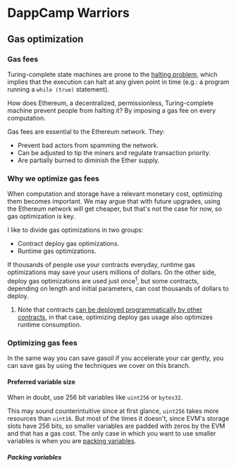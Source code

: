 # DappCamp Warriors

## Gas optimization

### Gas fees

Turing-complete state machines are prone to the [halting problem](https://en.wikipedia.org/wiki/Halting_problem), which implies that the execution can halt at any given point in time (e.g.: a program running a `while (true)` statement).

How does Ethereum, a decentralized, permissionless, Turing-complete machine prevent people from halting it?
By imposing a gas fee on every computation.

Gas fees are essential to the Ethereum network. They:

* Prevent bad actors from spamming the network.
* Can be adjusted to tip the miners and regulate transaction priority.
* Are partially burned to diminish the Ether supply.

### Why we optimize gas fees

When computation and storage have a relevant monetary cost, optimizing them becomes important. We may argue that with future upgrades, using the Ethereum network will get cheaper, but that's not the case for now, so gas optimization is key.

I like to divide gas optimizations in two groups:

* Contract deploy gas optimizations.
* Runtime gas optimizations.

If thousands of people use your contracts everyday, runtime gas optimizations may save your users millions of dollars. On the other side, deploy gas optimizations are used just once<sup>1</sup>, but some contracts, depending on length and initial parameters, can cost thousands of dollars to deploy.

1. Note that contracts [can be deployed programmatically by other contracts](https://github.com/Uniswap/v3-core/blob/ed88be38ab2032d82bf10ac6f8d03aa631889d48/contracts/UniswapV3PoolDeployer.sol#L35), in that case, optimizing deploy gas usage also optimizes runtime consumption.

### Optimizing gas fees

In the same way you can save gasoil if you accelerate your car gently, you can save gas by using the techniques we cover on this branch.

#### Preferred variable size

When in doubt, use 256 bit variables like `uint256` or `bytes32`. 

This may sound counterintuitive since at first glance, `uint256` takes more resources than `uint16`. But most of the times it doesn't, since EVM's storage slots have 256 bits, so smaller variables are padded with zeros by the EVM and that has a gas cost. The only case in which you want to use smaller variables is when you are [packing variables](#packing-variables).

##### Packing variables
